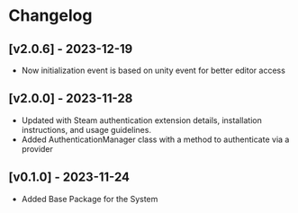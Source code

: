 # Changelog

## [v2.0.6] - 2023-12-19

- Now initialization event is based on unity event for better editor access

## [v2.0.0] - 2023-11-28

- Updated with Steam authentication extension details, installation instructions, and usage guidelines.
- Added AuthenticationManager class with a method to authenticate via a provider

## [v0.1.0] - 2023-11-24

- Added Base Package for the System